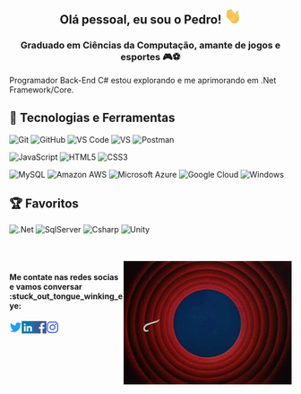 <h2 align="center"> Olá pessoal, eu sou o Pedro! <img src="https://github.com/milena-ramiro/milena-ramiro/blob/main/gifs/wave.gif" width="30px"> </h2>
<h3 align="center"> Graduado em Ciências da Computação, amante de jogos e esportes 🎮⚽ </h3>

<p> Programador Back-End C# estou explorando e me aprimorando em .Net Framework/Core. </b> </p>



## :rocket: Tecnologias e Ferramentas

![Git](https://img.shields.io/badge/-Git-black?style=flat-square&logo=git)
![GitHub](https://img.shields.io/badge/-GitHub-181717?style=flat-square&logo=github)
![VS Code](https://img.shields.io/badge/Visual_Studio_Code-0078D4?style=for-the-badge&logo=visual%20studio%20code&logoColor=white)
![VS](https://img.shields.io/badge/Visual_Studio-5C2D91?style=for-the-badge&logo=visual%20studio&logoColor=white)
![Postman](https://img.shields.io/badge/Postman-black?style=flat-square&logo=postman)

![JavaScript](https://img.shields.io/badge/-JavaScript-black?style=flat-square&logo=javascript)
![HTML5](https://img.shields.io/badge/-HTML5-E34F26?style=flat-square&logo=html5&logoColor=white)
![CSS3](https://img.shields.io/badge/-CSS3-1572B6?style=flat-square&logo=css3)

![MySQL](https://img.shields.io/badge/-MySQL-black?style=flat-square&logo=mysql)
![Amazon AWS](https://img.shields.io/badge/Amazon%20AWS-232F3E?style=flat-square&logo=amazon-aws)
![Microsoft Azure](https://img.shields.io/badge/Microsoft%20Azure-232F7E?style=flat-square&logo=microsoft-azure)
![Google Cloud](https://img.shields.io/badge/Google%20Cloud-black?style=flat-square&logo=google-cloud)
![Windows](https://img.shields.io/badge/Windows-0078D6?style=for-the-badge&logo=windows&logoColor=white)

## :trophy: Favoritos 

![.Net](https://img.shields.io/badge/.NET-5C2D91?style=for-the-badge&logo=.net&logoColor=white)
![SqlServer](https://img.shields.io/badge/Microsoft%20SQL%20Server-CC2927?style=for-the-badge&logo=microsoft%20sql%20server&logoColor=white)
![Csharp](https://img.shields.io/badge/C%23-239120?style=for-the-badge&logo=c-sharp&logoColor=white)
![Unity](https://img.shields.io/badge/Unity-100000?style=for-the-badge&logo=unity&logoColor=white)

<br/>
<br/>

<img align="right" src="https://github.com/milena-ramiro/milena-ramiro/blob/main/gifs/thatsall.gif" width='300'/>

<h4> Me contate nas redes socias e vamos conversar :stuck_out_tongue_winking_eye: </h4>

<a href="" target="blank"><img align="left" src="icons/twitter.svg" alt="pedro_martins" width="22px" /></a>
<a href="" target="blank"><img align="left" src="icons/linkedin.svg" alt="pedro_martins" width="22px" /></a>
<a href="" target="blank"><img align="left" src="icons/facebook.svg" alt="pedro_martins" width="22px" /></a>
<a href="" target="blank"><img align="left" src="icons/instagram.svg" alt="pedro_martins" width="22px" /></a>
